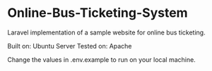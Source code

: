 # Online-Bus-Ticketing-System
Laravel implementation of a sample website for online bus ticketing. 

Built on: Ubuntu
Server Tested on: Apache

Change the values in .env.example to run on your local machine.
